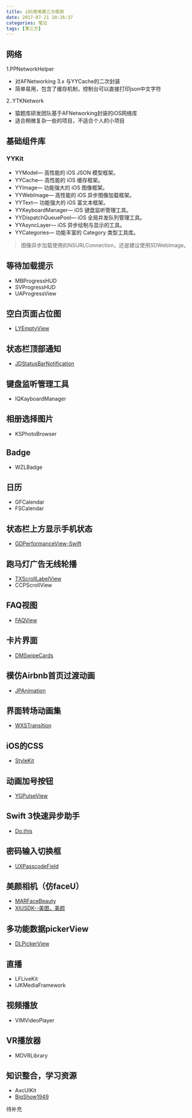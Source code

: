 ```yaml
---
title: iOS常用第三方框架
date: 2017-07-21 10:26:37
categories: 笔记
tags: [第三方]
---
```


## 网络
1.PPNetworkHelper
* 对AFNetworking 3.x 与YYCache的二次封装
* 简单易用，包含了缓存机制，控制台可以直接打印json中文字符
<!--more-->

2..YTKNetwork
* 猿题库研发团队基于AFNetworking封装的iOS网络库
* 适合稍微复杂一些的项目，不适合个人的小项目

## 基础组件库
### YYKit
* YYModel— 高性能的 iOS JSON 模型框架。
* YYCache— 高性能的 iOS 缓存框架。
* YYImage— 功能强大的 iOS 图像框架。
* YYWebImage— 高性能的 iOS 异步图像加载框架。
* YYText— 功能强大的 iOS 富文本框架。
* YYKeyboardManager— iOS 键盘监听管理工具。
* YYDispatchQueuePool— iOS 全局并发队列管理工具。
* YYAsyncLayer— iOS 异步绘制与显示的工具。
* YYCategories— 功能丰富的 Category 类型工具库。
> 图像异步加载使用的NSURLConnection，还是建议使用SDWebImage。

## 等待加载提示
* MBProgressHUD
* SVProgressHUD
* UAProgressView

## 空白页面占位图
* [LYEmptyView](https://github.com/yangli-dev/LYEmptyView)

## 状态栏顶部通知
* [JDStatusBarNotification](https://github.com/jaydee3/JDStatusBarNotification)

## 键盘监听管理工具
* IQKayboardManager

## 相册选择图片
* KSPhotoBrowser

## Badge
* WZLBadge

## 日历
* GFCalendar
* FSCalendar

## 状态栏上方显示手机状态
* [GDPerformanceView-Swift](https://github.com/dani-gavrilov/GDPerformanceView-Swift)

## 跑马灯广告无线轮播
* [TXScrollLabelView](https://github.com/tingxins/TXScrollLabelView)
* CCPScrollView

## FAQ视图
* [FAQView](https://github.com/mukeshthawani/FAQView)

## 卡片界面
* [DMSwipeCards](https://github.com/D-32/DMSwipeCards)

## 模仿Airbnb首页过渡动画
* [JPAnimation](https://github.com/newyjp/JPAnimation)

## 界面转场动画集
* [WXSTransition](https://github.com/alanwangmodify/WXSTransition)

## iOS的CSS
* [StyleKit](https://github.com/146BC/StyleKit)

## 动画加号按钮
* [YGPulseView](https://github.com/YGeorge/YGPulseView)

## Swift 3快速异步助手
* [Do.this](https://github.com/BarakRL/Do.this)

## 密码输入切换框
* [UXPasscodeField](https://github.com/eddy-lau/UXPasscodeField)

## 美颜相机（仿faceU）
* [MARFaceBeauty](https://github.com/Maru-zhang/MARFaceBeauty)
* [XIUSDK--美图，美颜]()

## 多功能数据pickerView
* [DLPickerView](https://github.com/coder-zwz/DLPickerView)

## 直播
* LFLiveKit
* IJKMediaFramework

## 视频播放
* VIMVideoPlayer

## VR播放器
* MDVRLibrary

## 知识整合，学习资源
* AxcUIKit
* [BigShow1949](https://github.com/BigShow1949/BigShow1949)

待补充


